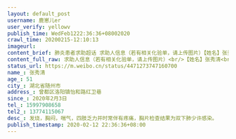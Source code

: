 ```yaml
---
layout: default_post
username: 鹿崽儿er
user_verify: yellowv
publish_time: WedFeb1222:36:36+08002020
crawl_time: 20200215-12:10:13
imageurl: 
content_brief: 肺炎患者求助超话 求助人信息（若有相关化验单，请上传图片）【姓名】张秀清【年龄】51【所在城市】湖北省随州市【所在小区、社区】曾都区洛阳镇怡和路红卫巷【患病时间】2020年2月3日【联系方式】15997908658【其他紧急联系人】13774115067【病情描述】 发烧，胸闷，喘气，四肢乏力并时常 ...全文
content_full_raw: 求助人信息（若有相关化验单，请上传图片）<br/>【姓名】张秀清<br/>【年龄】51<br/>【所在城市】湖北省随州市<br/>【所在小区、社区】曾都区洛阳镇怡和路红卫巷<br/>【患病时间】2020年2月3日<br/>【联系方式】15997908658<br/>【其他紧急联系人】13774115067<br/>【病情描述】发烧，胸闷，喘气，四肢乏力并时常伴有疼痛，胸片检查结果为双下肺少许感染。
status_url: https://m.weibo.cn/status/4471273747160700
name_: 张秀清
age_: 51
city_: 湖北省随州市
address_: 曾都区洛阳镇怡和路红卫巷
since_: 2020年2月3日
tel_: 15997908658
tel2_: 13774115067
desc_: 发烧，胸闷，喘气，四肢乏力并时常伴有疼痛，胸片检查结果为双下肺少许感染。
publish_timestamp: 2020-02-12 22:36:36+08:00
---
```

